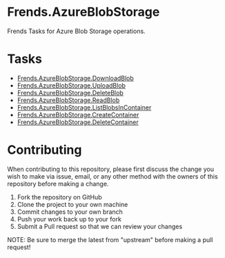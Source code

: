 # Frends.AzureBlobStorage

Frends Tasks for Azure Blob Storage operations.

# Tasks

- [Frends.AzureBlobStorage.DownloadBlob](Frends.AzureBlobStorage.DownloadBlob/README.md)
- [Frends.AzureBlobStorage.UploadBlob](Frends.AzureBlobStorage.UploadBlob/README.md)
- [Frends.AzureBlobStorage.DeleteBlob](Frends.AzureBlobStorage.DeleteBlob/README.md)
- [Frends.AzureBlobStorage.ReadBlob](Frends.AzureBlobStorage.ReadBlob/README.md)
- [Frends.AzureBlobStorage.ListBlobsInContainer](Frends.AzureBlobStorage.ListBlobsInContainer/README.md)
- [Frends.AzureBlobStorage.CreateContainer](Frends.AzureBlobStorage.CreateContainer/README.md)
- [Frends.AzureBlobStorage.DeleteContainer](Frends.AzureBlobStorage.DeleteContainer/README.md)

# Contributing
When contributing to this repository, please first discuss the change you wish to make via issue, email, or any other method with the owners of this repository before making a change.

1. Fork the repository on GitHub
2. Clone the project to your own machine
3. Commit changes to your own branch
4. Push your work back up to your fork
5. Submit a Pull request so that we can review your changes

NOTE: Be sure to merge the latest from "upstream" before making a pull request!
